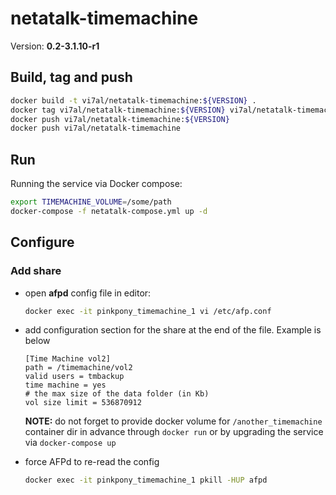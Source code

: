 # netatalk-timemachine

Version: **0.2-3.1.10-r1**

## Build, tag and push

```sh
docker build -t vi7al/netatalk-timemachine:${VERSION} .
docker tag vi7al/netatalk-timemachine:${VERSION} vi7al/netatalk-timemachine:latest
docker push vi7al/netatalk-timemachine:${VERSION}
docker push vi7al/netatalk-timemachine
```

## Run

Running the service via Docker compose:
```sh
export TIMEMACHINE_VOLUME=/some/path
docker-compose -f netatalk-compose.yml up -d
```

## Configure

### Add share

- open **afpd** config file in editor:
  ```sh
  docker exec -it pinkpony_timemachine_1 vi /etc/afp.conf
  ```

- add configuration section for the share at the end of the file. Example is below
  ```
  [Time Machine vol2]
  path = /timemachine/vol2
  valid users = tmbackup
  time machine = yes
  # the max size of the data folder (in Kb)
  vol size limit = 536870912
  ```
  **NOTE:**  do not forget to provide docker volume for `/another_timemachine` container dir in advance through `docker run` or by upgrading the service via `docker-compose up`

- force AFPd to re-read the config
  ```sh
  docker exec -it pinkpony_timemachine_1 pkill -HUP afpd
  ```
